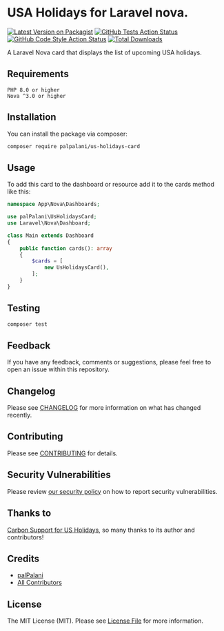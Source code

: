 
# USA Holidays for Laravel nova.

[![Latest Version on Packagist](https://img.shields.io/packagist/v/palpalani/us-holidays-card.svg?style=flat-square)](https://packagist.org/packages/palpalani/us-holidays-card)
[![GitHub Tests Action Status](https://img.shields.io/github/workflow/status/palpalani/nova-us-holidays/run-tests?label=tests)](https://github.com/palpalani/nova-us-holidays/actions?query=workflow%3Arun-tests+branch%3Amain)
[![GitHub Code Style Action Status](https://img.shields.io/github/workflow/status/palpalani/nova-us-holidays/Check%20&%20fix%20styling?label=code%20style)](https://github.com/palpalani/nova-us-holidays/actions?query=workflow%3A"Check+%26+fix+styling"+branch%3Amain)
[![Total Downloads](https://img.shields.io/packagist/dt/palpalani/us-holidays-card.svg?style=flat-square)](https://packagist.org/packages/palpalani/us-holidays-card)

A Laravel Nova card that displays the list of upcoming USA holidays.

## Requirements

    PHP 8.0 or higher
    Nova ^3.0 or higher

## Installation

You can install the package via composer:

```bash
composer require palpalani/us-holidays-card
```

## Usage

To add this card to the dashboard or resource add it to the cards method like this:

```php
namespace App\Nova\Dashboards;

use palPalani\UsHolidaysCard;
use Laravel\Nova\Dashboard;

class Main extends Dashboard
{
    public function cards(): array
    {
        $cards = [
            new UsHolidaysCard(),
        ];
    }
}
```

## Testing

```bash
composer test
```

## Feedback

If you have any feedback, comments or suggestions, please feel free to open an issue within this repository.



## Changelog

Please see [CHANGELOG](CHANGELOG.md) for more information on what has changed recently.

## Contributing

Please see [CONTRIBUTING](https://github.com/spatie/.github/blob/main/CONTRIBUTING.md) for details.

## Security Vulnerabilities

Please review [our security policy](../../security/policy) on how to report security vulnerabilities.

## Thanks to

[Carbon Support for US Holidays](https://github.com/geoffreyrose/us-holidays), so many thanks to its author and contributors!

## Credits

- [palPalani](https://github.com/palpalani)
- [All Contributors](../../contributors)

## License

The MIT License (MIT). Please see [License File](LICENSE.md) for more information.
